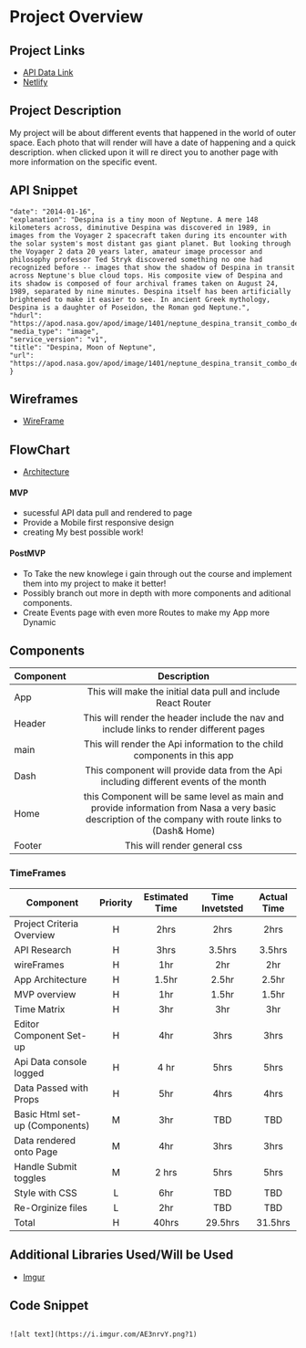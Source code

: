 # Project Overview

## Project Links

- [API Data Link](https://api.nasa.gov/planetary/apod?date=2014-01-16&api_key=DEMO_KEY)
- [Netlify](https://app.netlify.com/user/settings#profile)

## Project Description

My project will be about different events that happened in the world of outer space. Each photo that will render will have a date of happening and a quick description. when clicked upon it will re direct you to another page with more information on the specific event. 
## API Snippet
```
"date": "2014-01-16",
"explanation": "Despina is a tiny moon of Neptune. A mere 148 kilometers across, diminutive Despina was discovered in 1989, in images from the Voyager 2 spacecraft taken during its encounter with the solar system's most distant gas giant planet. But looking through the Voyager 2 data 20 years later, amateur image processor and philosophy professor Ted Stryk discovered something no one had recognized before -- images that show the shadow of Despina in transit across Neptune's blue cloud tops. His composite view of Despina and its shadow is composed of four archival frames taken on August 24, 1989, separated by nine minutes. Despina itself has been artificially brightened to make it easier to see. In ancient Greek mythology, Despina is a daughter of Poseidon, the Roman god Neptune.",
"hdurl": "https://apod.nasa.gov/apod/image/1401/neptune_despina_transit_combo_despinabrightened.jpg",
"media_type": "image",
"service_version": "v1",
"title": "Despina, Moon of Neptune",
"url": "https://apod.nasa.gov/apod/image/1401/neptune_despina_transit_combo_despinabrightened.jpg"
}

```


## Wireframes
- [WireFrame ](https://wireframepro.mockflow.com/view/Md79f547ea783b74ad05e9851f7fa78361585331512907#/page/9777a32b55a94b628e3a98fe7e6013a7)

## FlowChart
- [Architecture](https://drive.google.com/file/d/1OMAvSHK0jj5iBXw6mSDprPrF9eAK4gTt/view?usp=sharing)


#### MVP 
- sucessful API data pull and rendered to page
- Provide a Mobile first responsive design 
- creating My best possible work!

#### PostMVP 
- To Take the new knowlege i gain through out the course and implement them into my project to make it better!
- Possibly branch out more in depth with more components and aditional components.  
- Create Events page with even more Routes to make my App more Dynamic 

## Components

| Component | Description | 
| --- | :---: |  
| App | This will make the initial data pull and include React Router| 
| Header | This will render the header include the nav and include links to render different pages |
| main | This will render the Api information to the child components in this app |
| Dash| This component will provide data from the Api including different events of the month |
| Home | this Component will be same level as main and provide information from Nasa a very basic description of the company with route links to (Dash& Home) |
| Footer | This will render general css| 



### TimeFrames

| Component | Priority | Estimated Time | Time Invetsted | Actual Time |
| --- | :---: |  :---: | :---: | :---: |
| Project Criteria Overview | H | 2hrs| 2hrs | 2hrs |
| API Research| H | 3hrs| 3.5hrs | 3.5hrs |
| wireFrames | H | 1hr | 2hr | 2hr |
| App Architecture | H | 1.5hr | 2.5hr | 2.5hr |
| MVP overview | H | 1hr | 1.5hr | 1.5hr |
| Time Matrix | H | 3hr | 3hr | 3hr |
| Editor Component Set-up | H | 4hr | 3hrs | 3hrs |
| Api Data console logged | H | 4 hr | 5hrs | 5hrs |
| Data Passed with Props | H | 5hr | 4hrs | 4hrs |
| Basic Html set-up (Components) | M | 3hr | TBD | TBD |
| Data rendered onto Page | M | 4hr | 3hrs | 3hrs |
| Handle Submit toggles | M | 2 hrs | 5hrs | 5hrs |
| Style with CSS | L | 6hr | TBD | TBD |
| Re-Orginize files | L | 2hr | TBD | TBD |
| Total | H | 40hrs| 29.5hrs | 31.5hrs |

## Additional Libraries Used/Will be Used
 - [Imgur](https://imgur.com/)

## Code Snippet


```

![alt text](https://i.imgur.com/AE3nrvY.png?1)
```
